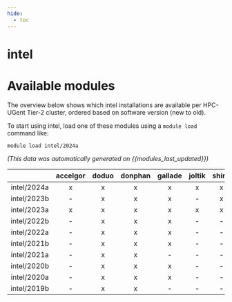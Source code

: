 ```yaml
---
hide:
  - toc
---
```


intel
=====

# Available modules


The overview below shows which intel installations are available per HPC-UGent Tier-2 cluster, ordered based on software version (new to old).

To start using intel, load one of these modules using a `module load` command like:

```shell
module load intel/2024a
```

*(This data was automatically generated on {{modules_last_updated}})*  

| |accelgor|doduo|donphan|gallade|joltik|shinx|skitty|
| :---: | :---: | :---: | :---: | :---: | :---: | :---: | :---: |
|intel/2024a|x|x|x|x|x|x|x|
|intel/2023b|-|x|x|x|-|x|x|
|intel/2023a|x|x|x|x|x|x|x|
|intel/2022b|-|x|x|x|-|-|-|
|intel/2022a|-|x|x|x|-|-|-|
|intel/2021b|-|x|x|x|-|-|-|
|intel/2021a|-|x|x|-|-|-|-|
|intel/2020b|-|x|x|x|-|-|-|
|intel/2020a|-|x|x|x|-|-|-|
|intel/2019b|-|x|x|-|-|-|-|
